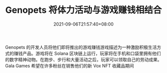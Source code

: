 ﻿---
title: "Genopets 将体力活动与游戏赚钱相结合"
date: 2021-09-06T21:57:40+08:00
lastmod: 2021-09-06T16:45:40+08:00
draft: false
authors: ["Lively"]
description: "Genopets 的开发人员将他们即将推出的游戏赚钱游戏描述为一种激励积极生活方式的赚钱产品。游戏将在 Solana 区块链上运行，玩家将在手机和口袋里拥有他们的数字精神动物。在跑步、步行和大量活动之后，玩家可以领取自己的劳动成果。Gala Games 希望在许多粉丝在销售他们的新 Vox NFT 收藏品期间"
featuredImage: "genopets-combines-physical-activity-with-play-to-earn-gaming.png"
tags: ["Virtual World","虚拟世界","Play to Earn"]
categories: ["news"]
news: ["虚拟世界"]
weight: 
lightgallery: true
pinned: false
recommend: false
recommend1: false
---

Genopets 的开发人员将他们即将推出的游戏赚钱游戏描述为一种激励积极生活方式的赚钱产品。游戏将在 Solana 区块链上运行，玩家将在手机和口袋里拥有他们的数字精神动物。在跑步、步行和大量活动之后，玩家可以领取自己的劳动成果。Gala Games 希望在许多粉丝在销售他们的新 Vox NFT 收藏品期间

<!--more-->

